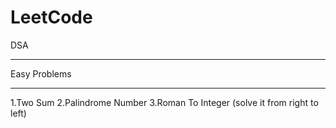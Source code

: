 # LeetCode

DSA

---

Easy Problems

---

1.Two Sum
2.Palindrome Number
3.Roman To Integer (solve it from right to left)
